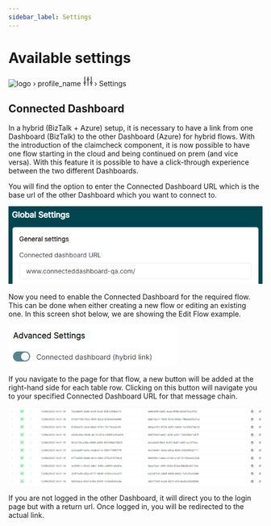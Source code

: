 ```yaml
---
sidebar_label: Settings
---
```


# Available settings
<nav class="custom-breadcrumb">
  <span class="breadcrumb-item no-padding">
    <img src="/img/favicon.ico" alt="logo" />
  </span>
  <span>›</span>
  <span class="breadcrumb-item">profile_name&nbsp;<svg width="19" height="20" viewBox="0 0 17 18" fill="none" xmlns="http://www.w3.org/2000/svg"><path d="M2.90901 10.4545V1M2.90901 10.4545C3.29478 10.4545 3.66475 10.6078 3.93753 10.8806C4.21031 11.1534 4.36356 11.5233 4.36356 11.9091C4.36356 12.2949 4.21031 12.6648 3.93753 12.9376C3.66475 13.2104 3.29478 13.3636 2.90901 13.3636M2.90901 10.4545C2.52324 10.4545 2.15327 10.6078 1.88049 10.8806C1.60771 11.1534 1.45447 11.5233 1.45447 11.9091C1.45447 12.2949 1.60771 12.6648 1.88049 12.9376C2.15327 13.2104 2.52324 13.3636 2.90901 13.3636M2.90901 13.3636V17M14.5454 10.4545V1M14.5454 10.4545C14.9311 10.4545 15.3011 10.6078 15.5739 10.8806C15.8467 11.1534 15.9999 11.5233 15.9999 11.9091C15.9999 12.2949 15.8467 12.6648 15.5739 12.9376C15.3011 13.2104 14.9311 13.3636 14.5454 13.3636M14.5454 10.4545C14.1596 10.4545 13.7896 10.6078 13.5169 10.8806C13.2441 11.1534 13.0908 11.5233 13.0908 11.9091C13.0908 12.2949 13.2441 12.6648 13.5169 12.9376C13.7896 13.2104 14.1596 13.3636 14.5454 13.3636M14.5454 13.3636V17M8.72719 4.63636V1M8.72719 4.63636C9.11296 4.63636 9.48293 4.78961 9.75571 5.06239C10.0285 5.33517 10.1817 5.70514 10.1817 6.09091C10.1817 6.47668 10.0285 6.84665 9.75571 7.11943C9.48293 7.39221 9.11296 7.54545 8.72719 7.54545M8.72719 4.63636C8.34143 4.63636 7.97146 4.78961 7.69868 5.06239C7.4259 5.33517 7.27265 5.70514 7.27265 6.09091C7.27265 6.47668 7.4259 6.84665 7.69868 7.11943C7.97146 7.39221 8.34143 7.54545 8.72719 7.54545M8.72719 7.54545V17" stroke="black" stroke-linecap="round" stroke-linejoin="round"></path></svg></span>
  <span>›</span>
  <span class="breadcrumb-item active">Settings</span>
</nav>

## Connected Dashboard

In a hybrid (BizTalk + Azure) setup, it is necessary to have a link from one Dashboard (BizTalk) to the other Dashboard (Azure) for hybrid flows.  With the introduction of the claimcheck component, it is now possible to have one flow starting in the cloud and being continued on prem (and vice versa). With this feature it is possible to have a click-through experience between the two different Dashboards.

You will find the option to enter the Connected Dashboard URL which is the base url of the other Dashboard which you want to connect to.

![settings](/images/v2_settings1.png)

Now you need to enable the Connected Dashboard for the required flow. This can be done when either creating a new flow or editing an existing one. In this screen shot below, we are showing the Edit Flow example.

![settings](/images/v2_settings2.png)

If you navigate to the page for that flow, a new button will be added at the right-hand side for each table row. Clicking on this button will navigate you to your specified Connected Dashboard URL for that message chain.

![settings](/images/v2_settings3.png)

If you are not logged in the other Dashboard, it will direct you to the login page but with a return url. Once logged in, you will be redirected to the actual link.
